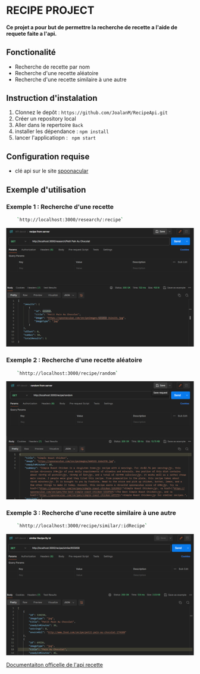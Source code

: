 # RECIPE PROJECT 

#### Ce projet a pour but de permettre la recherche de recette a l'aide de requete faite a l'api. 

## Fonctionalité
- Recherche de recette par nom 
- Recherche d'une recette aléatoire 
- Recherche d'une recette similaire à une autre 

## Instruction d'instalation 
1. Clonnez le depôt : `https://github.com/JoalanM/RecipeApi.git`
2. Créer un repository local
3. Aller dans le repertoire `Back`
3. installer les dépendance : `npm install`
4. lancer l'applicatiopn : ` npm start`

## Configuration requise 
- clé api sur le site [spoonacular](https://spoonacular.com/food-api)


## Exemple d'utilisation 
### Exemple 1 : Recherche d'une recette
```bash 
    `http://localhost:3000/research/:recipe`
```
![Postman exemple](document/ex1.png)

### Exemple 2 : Recherche d'une recette aléatoire
```bash 
    `hhttp://localhost:3000/recipe/random`
```
![Postman exemple](document/ex2.png)

### Exemple 3 : Recherche d'une recette similaire à une autre
```bash 
    `hhttp://localhost:3000/recipe/similar/:idRecipe`
```
![Postman exemple](document/ex3.png)

[Documentaiton officelle de l'api recette](https://spoonacular.com/food-api/docs)


